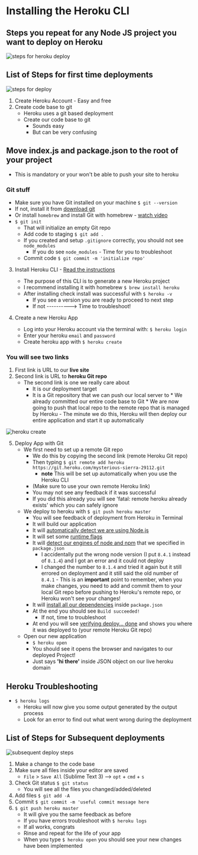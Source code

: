 # Installing the Heroku CLI
## Steps you repeat for any Node JS project you want to deploy on Heroku
![steps for heroku deploy](https://i.imgur.com/Se3L9Vj.png)

## List of Steps for first time deployments
![steps for deploy](https://i.imgur.com/cnxb4gi.png)

1. Create Heroku Account - Easy and free
2. Create code base to git
    * Heroku uses a git based deployment
    * Create our code base to git
        - Sounds easy
        - But can be very confusing

## Move index.js and package.json to the root of your project
* This is mandatory or your won't be able to push your site to heroku

### Git stuff
* Make sure you have Git installed on your machine `$ git --version`
* If not, install it from [download git](https://git-scm.com/downloads)
* Or install `homebrew` and install Git with homebrew - [watch video](https://www.youtube.com/watch?v=WUviVWnvBM8)
* `$ git init`
    - That will initialize an empty Git repo
    - Add code to staging `$ git add .`
    - If you created and setup `.gitignore` correctly, you should not see `node_modules`
        + If you do see `node_modules` - Time for you to troubleshoot
    - Commit code `$ git commit -m 'initialize repo'`

3. Install Heroku CLI - [Read the instructions](https://devcenter.heroku.com/articles/heroku-cli)
    * The purpose of this CLI is to generate a new Heroku project
    * I recommend installing it with homebrew `$ brew install heroku`
    * After installing check install was successful with `$ heroku -v`
        - If you see a version you are ready to proceed to next step
        - If not ----------> Time to troubleshoot!

4. Create a new Heroku App
    * Log into your Heroku account via the terminal with: `$ heroku login`
    * Enter your heroku `email` and `password`
    * Create heroku app with `$ heroku create`

### You will see two links
1. First link is URL to our **live site**
2. Second link is URL to **heroku Git repo**
    * The second link is one we really care about
        - It is our deployment target
        - It is a Git repository that we can push our local server to
                * We already committed our entire code base to Git
                * We are now going to push that local repo to the remote repo that is managed by Heroku
                    - The minute we do this, Heroku will then deploy our entire application and start it up automatically

![heroku create](https://i.imgur.com/Run0zeo.png)

5. Deploy App with Git
    * We first need to set up a remote Git repo
        - We do this by copying the second link (remote Heroku Git repo)
        - Then typing `$ git remote add heroku https://git.heroku.com/mysterious-sierra-29112.git`
            + **note** This will be set up automatically when you use the Heroku CLI
        - (Make sure to use your own remote Heroku link)
        - You may not see any feedback if it was successful
        - If you did this already you will see 'fatal: remote heroku already exists' which you can safely ignore
    * We deploy to heroku with `$ git push heroku master`
        - You will see feedback of deployment from Heroku in Terminal
        - It will build our application
        - It will [automatically detect we are using Node.js](https://i.imgur.com/fHminXS.png)
        - It will set some [runtime flags](https://i.imgur.com/j4Lnapj.png)
        - It will [detect our engines of node and npm](https://i.imgur.com/8eWXizu.png) that we specified in `package.json`
            + I accidentally put the wrong node version (I put `8.4.1` instead of `8.1.4`) and I got an error and it could not deploy
            + I changed the number to `8.1.4` and tried it again but it still errored on deployment and it still said the old number of `8.4.1` - This is an **important** point to remember, when you make changes, you need to add and commit them to your local Git repo before pushing to Heroku's remote repo, or Heroku won't see your changes!
        - It will [install all our dependencies](https://i.imgur.com/8mxT1Gp.png) inside `package.json`
        - At the end you should see `Build succeeded!`
            + If not, time to troubleshoot
        - At end you will see [verifying deploy... done](https://i.imgur.com/UMOeKHU.png) and shows you where it was deployed to (your remote Heroku Git repo)
    * Open our new application
        - `$ heroku open`
        - You should see it opens the browser and navigates to our deployed Project!
        - Just says **'hi there'** inside JSON object on our live heroku domain

## Heroku Troubleshooting
* `$ heroku logs`
    - Heroku will now give you some output generated by the output process
    - Look for an error to find out what went wrong during the deployment

## List of Steps for Subsequent deployments
![subsequent deploy steps](https://i.imgur.com/yBPMTUQ.png)

1. Make a change to the code base
2. Make sure all files inside your editor are saved
    * `File` > `Save All` (Sublime Text 3) --> `opt` + `cmd` + `s`
3. Check Git status `$ git status`
    * You will see all the files you changed/added/deleted
4. Add files `$ git add -A`
5. Commit `$ git commit -m 'useful commit message here`
6. `$ git push heroku master`
    * It will give you the same feedback as before
    * If you have errors troubleshoot with `$ heroku logs`
    * If all works, congrats
    * Rinse and repeat for the life of your app
    * When you type `$ heroku open` you should see your new changes have been implemented
